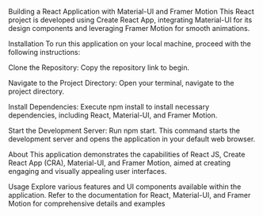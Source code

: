 Building a React Application with Material-UI and Framer Motion
This React project is developed using Create React App, integrating Material-UI for its design components and leveraging Framer Motion for smooth animations.

Installation
To run this application on your local machine, proceed with the following instructions:

Clone the Repository:
Copy the repository link to begin.

Navigate to the Project Directory:
Open your terminal, navigate to the project directory.

Install Dependencies:
Execute npm install to install necessary dependencies, including React, Material-UI, and Framer Motion.

Start the Development Server:
Run npm start. This command starts the development server and opens the application in your default web browser.

About
This application demonstrates the capabilities of React JS, Create React App (CRA), Material-UI, and Framer Motion, aimed at creating engaging and visually appealing user interfaces.

Usage
Explore various features and UI components available within the application.
Refer to the documentation for React, Material-UI, and Framer Motion for comprehensive details and examples